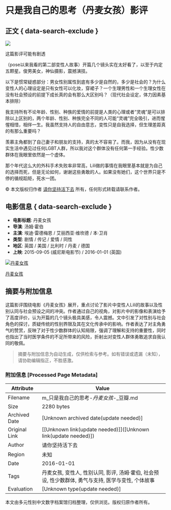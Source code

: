 # 只是我自己的思考（丹麦女孩）影评

## 正文 { data-search-exclude }


[![](https://img3.doubanio.com/icon/u147515299-2.jpg)](https://www.douban.com/people/147515299/)

这篇影评可能有剧透

（pose以来我看的第二部变性人故事）开篇几个镜头实在太好看了，以至于内定五颗星。俊男美女，神仙摄影，震撼演技。

以下是惯常疑惑部分：男女性别属性到底有多少是自然的，多少是社会的？为什么变性人的心理设定是只有女性可以化妆，穿裙子？一个生理男性和一个生理女性在没有社会预设的前提下成长真的会有那么大区别吗？（现代社会设定，体力因素基本排除）

我支持所有不论年龄、性别、种族的爱情的前提是人类的心理或者“灵魂”是可以排除以上区别的，两个年龄、性别、种族完全不同的人可能“灵魂”完全吸引，进而惺惺相惜，相伴一生。我虽然支持人的自由意志，变性只是自我选择，但生理差距真的有那么重要吗？

羡慕主角都到了自己妻子和朋友的支持，真的太不容易了。而我，因为从没有在现实生活中遇见过任何LGBT人群，所以我对这个群体没有任何第一手经验。性少数群体在我眼里依然是一个虚体。

那个年代这么大的外科手术失败率非常高，Lili做的事情在我眼里基本就是为自己的选择而死，但是无论如何，谢谢这些勇敢的人。如果没有她们，这个世界只是不停的循规蹈矩，死水一团。

© 本文版权归作者 [请你坚持活下去](https://www.douban.com/people/147515299/) 所有，任何形式转载请联系作者。

## 电影信息 { data-search-exclude }

- **电影标题**: 丹麦女孩
- **导演**: 汤姆·霍伯
- **主演**: 埃迪·雷德梅恩 / 艾丽西亚·维坎德 / 本·卫肖
- **类型**: 剧情 / 传记 / 爱情 / 同性
- **地区**: 英国 / 美国 / 比利时 / 丹麦 / 德国
- **上映**: 2015-09-05 (威尼斯电影节) / 2016-01-01 (英国)

[![丹麦女孩](https://img1.doubanio.com/view/photo/s_ratio_poster/public/p2264778990.webp)](https://movie.douban.com/subject/3071604/) 

[丹麦女孩](https://movie.douban.com/subject/3071604/)
<!-- tcd_original_link https://m.douban.com/movie/review/10292566/ -->


## 摘要与附加信息

<!-- tcd_abstract -->
这篇影评围绕电影《丹麦女孩》展开，重点讨论了影片中变性人Lili的故事以及性别认同与社会预设之间的冲突。作者通过自己的视角，对影片中的影像和表演给予了高度评价，认为开篇的几个镜头极具美感，令人震撼。文中引发了对性别与社会角色的探讨，质疑传统的性别界限及其在文化传承中的影响。作者表达了对主角勇气的赞赏，反映了对于性少数群体的认知局限，强调了理解和支持的重要性，同时也指出了当时医学条件的不足所带来的风险，折射出对变性人群体勇敢追求自我认同的敬佩。
<!-- tcd_abstract_end -->

> 摘要与附加信息为自动生成，仅供检索与参考。如有错误或遗漏（未知），请协助编辑指正，不胜感激。

### 附加信息 [Processed Page Metadata]

| Attribute       | Value                                  |
|-----------------|----------------------------------------|
| Filename        | m_只是我自己的思考-_丹麦女孩_-_豆瓣.md                             |
| Size            | 2280 bytes                           |
| Archived Date   | [Unknown archived date(update needed)]                             |
| Original Link   | [[Unknown link(update needed)]]([Unknown link(update needed)])                       |
| Author          | 请你坚持活下去                               |
| Region          | 未知                               |
| Date            | 2016-01-01                                 |
| Tags            | 丹麦女孩, 变性人, 性别认同, 影评, 汤姆·霍伯, 社会预设, 性少数群体, 勇气与支持, 医学与变性, 个体故事                                 |
| Evaluation            | [Unknown type(update needed)]                                 |
<!-- tcd_table_end -->

本文由多元性别中文数字档案馆归档整理，仅供浏览。版权归原作者所有。

